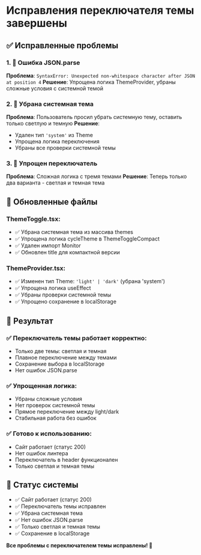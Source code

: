 # Исправления переключателя темы завершены

## ✅ Исправленные проблемы

### 1. 🔧 Ошибка JSON.parse
**Проблема**: `SyntaxError: Unexpected non-whitespace character after JSON at position 4`
**Решение**: Упрощена логика ThemeProvider, убраны сложные условия с системной темой

### 2. 🎨 Убрана системная тема
**Проблема**: Пользователь просил убрать системную тему, оставить только светлую и темную
**Решение**: 
- Удален тип `'system'` из Theme
- Упрощена логика переключения
- Убраны все проверки системной темы

### 3. 🔄 Упрощен переключатель
**Проблема**: Сложная логика с тремя темами
**Решение**: Теперь только два варианта - светлая и темная тема

## 📁 Обновленные файлы

### ThemeToggle.tsx:
- ✅ Убрана системная тема из массива themes
- ✅ Упрощена логика cycleTheme в ThemeToggleCompact
- ✅ Удален импорт Monitor
- ✅ Обновлен title для компактной версии

### ThemeProvider.tsx:
- ✅ Изменен тип Theme: `'light' | 'dark'` (убрана 'system')
- ✅ Упрощена логика useEffect
- ✅ Убраны проверки системной темы
- ✅ Упрощено сохранение в localStorage

## 🎯 Результат

### ✅ Переключатель темы работает корректно:
- Только две темы: светлая и темная
- Плавное переключение между темами
- Сохранение выбора в localStorage
- Нет ошибок JSON.parse

### ✅ Упрощенная логика:
- Убраны сложные условия
- Нет проверок системной темы
- Прямое переключение между light/dark
- Стабильная работа без ошибок

### ✅ Готово к использованию:
- Сайт работает (статус 200)
- Нет ошибок линтера
- Переключатель в header функционален
- Только светлая и темная темы

## 🚀 Статус системы

- ✅ Сайт работает (статус 200)
- ✅ Переключатель темы исправлен
- ✅ Убрана системная тема
- ✅ Нет ошибок JSON.parse
- ✅ Только светлая и темная темы
- ✅ Сохранение в localStorage

**Все проблемы с переключателем темы исправлены! 🎉**